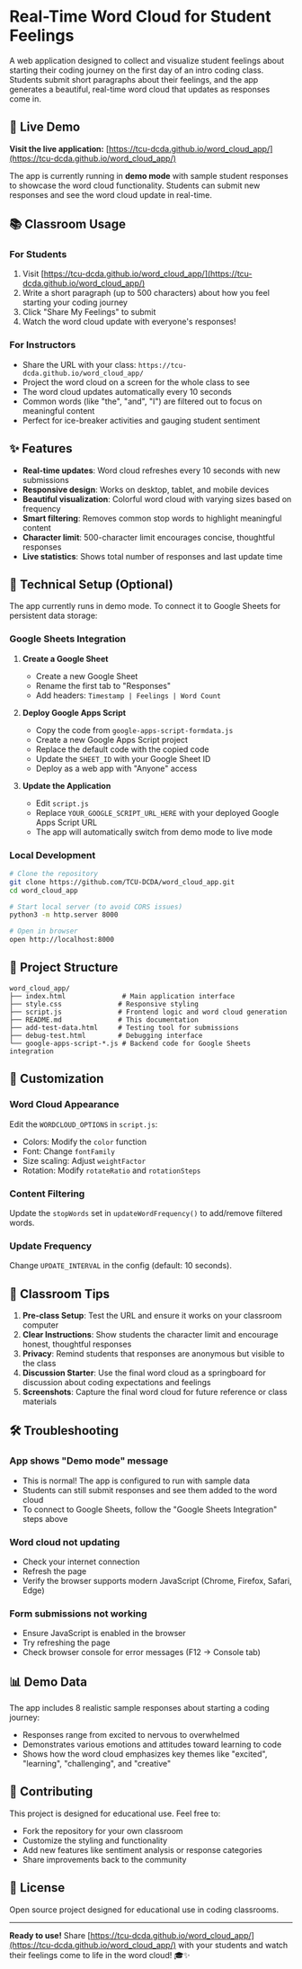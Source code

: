 # Real-Time Word Cloud for Student Feelings

A web application designed to collect and visualize student feelings about starting their coding journey on the first day of an intro coding class. Students submit short paragraphs about their feelings, and the app generates a beautiful, real-time word cloud that updates as responses come in.

## 🚀 Live Demo

**Visit the live application:** [https://tcu-dcda.github.io/word_cloud_app/](https://tcu-dcda.github.io/word_cloud_app/)

The app is currently running in **demo mode** with sample student responses to showcase the word cloud functionality. Students can submit new responses and see the word cloud update in real-time.

## 📚 Classroom Usage

### For Students
1. Visit [https://tcu-dcda.github.io/word_cloud_app/](https://tcu-dcda.github.io/word_cloud_app/)
2. Write a short paragraph (up to 500 characters) about how you feel starting your coding journey
3. Click "Share My Feelings" to submit
4. Watch the word cloud update with everyone's responses!

### For Instructors
- Share the URL with your class: `https://tcu-dcda.github.io/word_cloud_app/`
- Project the word cloud on a screen for the whole class to see
- The word cloud updates automatically every 10 seconds
- Common words (like "the", "and", "I") are filtered out to focus on meaningful content
- Perfect for ice-breaker activities and gauging student sentiment

## ✨ Features

- **Real-time updates**: Word cloud refreshes every 10 seconds with new submissions
- **Responsive design**: Works on desktop, tablet, and mobile devices
- **Beautiful visualization**: Colorful word cloud with varying sizes based on frequency
- **Smart filtering**: Removes common stop words to highlight meaningful content
- **Character limit**: 500-character limit encourages concise, thoughtful responses
- **Live statistics**: Shows total number of responses and last update time

## 🔧 Technical Setup (Optional)

The app currently runs in demo mode. To connect it to Google Sheets for persistent data storage:

### Google Sheets Integration

1. **Create a Google Sheet**
   - Create a new Google Sheet
   - Rename the first tab to "Responses"
   - Add headers: `Timestamp | Feelings | Word Count`

2. **Deploy Google Apps Script**
   - Copy the code from `google-apps-script-formdata.js`
   - Create a new Google Apps Script project
   - Replace the default code with the copied code
   - Update the `SHEET_ID` with your Google Sheet ID
   - Deploy as a web app with "Anyone" access

3. **Update the Application**
   - Edit `script.js` 
   - Replace `YOUR_GOOGLE_SCRIPT_URL_HERE` with your deployed Google Apps Script URL
   - The app will automatically switch from demo mode to live mode

### Local Development

```bash
# Clone the repository
git clone https://github.com/TCU-DCDA/word_cloud_app.git
cd word_cloud_app

# Start local server (to avoid CORS issues)
python3 -m http.server 8000

# Open in browser
open http://localhost:8000
```

## 📁 Project Structure

```
word_cloud_app/
├── index.html              # Main application interface
├── style.css              # Responsive styling
├── script.js              # Frontend logic and word cloud generation
├── README.md              # This documentation
├── add-test-data.html     # Testing tool for submissions
├── debug-test.html        # Debugging interface
└── google-apps-script-*.js # Backend code for Google Sheets integration
```

## 🎨 Customization

### Word Cloud Appearance
Edit the `WORDCLOUD_OPTIONS` in `script.js`:
- Colors: Modify the `color` function
- Font: Change `fontFamily`
- Size scaling: Adjust `weightFactor`
- Rotation: Modify `rotateRatio` and `rotationSteps`

### Content Filtering
Update the `stopWords` set in `updateWordFrequency()` to add/remove filtered words.

### Update Frequency
Change `UPDATE_INTERVAL` in the config (default: 10 seconds).

## 🏫 Classroom Tips

1. **Pre-class Setup**: Test the URL and ensure it works on your classroom computer
2. **Clear Instructions**: Show students the character limit and encourage honest, thoughtful responses
3. **Privacy**: Remind students that responses are anonymous but visible to the class
4. **Discussion Starter**: Use the final word cloud as a springboard for discussion about coding expectations and feelings
5. **Screenshots**: Capture the final word cloud for future reference or class materials

## 🛠️ Troubleshooting

### App shows "Demo mode" message
- This is normal! The app is configured to run with sample data
- Students can still submit responses and see them added to the word cloud
- To connect to Google Sheets, follow the "Google Sheets Integration" steps above

### Word cloud not updating
- Check your internet connection
- Refresh the page
- Verify the browser supports modern JavaScript (Chrome, Firefox, Safari, Edge)

### Form submissions not working
- Ensure JavaScript is enabled in the browser
- Try refreshing the page
- Check browser console for error messages (F12 → Console tab)

## 📊 Demo Data

The app includes 8 realistic sample responses about starting a coding journey:
- Responses range from excited to nervous to overwhelmed
- Demonstrates various emotions and attitudes toward learning to code
- Shows how the word cloud emphasizes key themes like "excited", "learning", "challenging", and "creative"

## 🤝 Contributing

This project is designed for educational use. Feel free to:
- Fork the repository for your own classroom
- Customize the styling and functionality
- Add new features like sentiment analysis or response categories
- Share improvements back to the community

## 📄 License

Open source project designed for educational use in coding classrooms.

---

**Ready to use!** Share [https://tcu-dcda.github.io/word_cloud_app/](https://tcu-dcda.github.io/word_cloud_app/) with your students and watch their feelings come to life in the word cloud! 🎓✨
